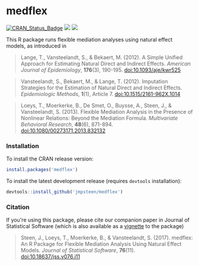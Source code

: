 medflex
=======

[![CRAN_Status_Badge](https://img.shields.io/cran/v/medflex.svg)](https://CRAN.R-project.org/package=medflex)
[![](http://cranlogs.r-pkg.org/badges/medflex)](https://CRAN.R-project.org/package=medflex) [![](http://cranlogs.r-pkg.org/badges/grand-total/medflex)](https://CRAN.R-project.org/package=medflex)


This R package runs flexible mediation analyses using natural effect models, as introduced in

> Lange, T., Vansteelandt, S., & Bekaert, M. (2012). A Simple Unified Approach for
Estimating Natural Direct and Indirect Effects. *American Journal of Epidemiology*,
**176**(3), 190-195. [doi:10.1093/aje/kwr525](https://dx.doi.org/10.1093/aje/kwr525)

> Vansteelandt, S., Bekaert, M., & Lange, T. (2012). Imputation Strategies for the
Estimation of Natural Direct and Indirect Effects. *Epidemiologic Methods*, **1**(1), Article 7. [doi:10.1515/2161-962X.1014](https://dx.doi.org/10.1515/2161-962X.1014)

> Loeys, T., Moerkerke, B., De Smet, O., Buysse, A., Steen, J., & Vansteelandt, S.
(2013). Flexible Mediation Analysis in the Presence of Nonlinear Relations: Beyond the
Mediation Formula. *Multivariate Behavioral Research*, **48**(6), 871-894. [doi:10.1080/00273171.2013.832132](https://dx.doi.org/10.1080/00273171.2013.832132)


### Installation

To install the CRAN release version: 
```R
install.packages('medflex')
```

To install the latest development release (requires `devtools` installation):
```R
devtools::install_github('jmpsteen/medflex')
```


### Citation

If you're using this package, please cite our companion paper in Journal of Statistical Software (which is also available as a [vignette](https://cran.r-project.org/web/packages/medflex/vignettes/medflex.pdf) to the package)

> Steen, J., Loeys, T., Moerkerke, B., & Vansteelandt, S. (2017). medflex: An R Package for Flexible Mediation Analysis Using Natural Effect Models. *Journal of Statistical Software*, **76**(11). [doi:10.18637/jss.v076.i11](https://www.jstatsoft.org/article/view/v076i11)

